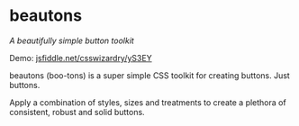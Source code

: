 # beautons

_A beautifully simple button toolkit_

Demo: [jsfiddle.net/csswizardry/yS3EY](http://jsfiddle.net/csswizardry/yS3EY/)

beautons (boo-tons) is a super simple CSS toolkit for creating buttons. Just buttons.

Apply a combination of styles, sizes and treatments to create a plethora of
consistent, robust and solid buttons.

